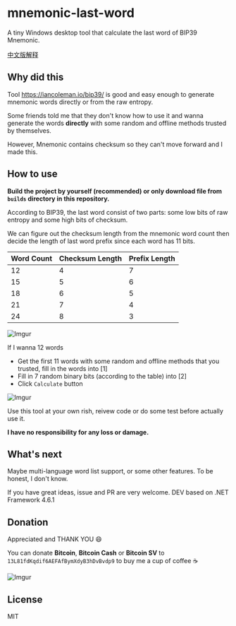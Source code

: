 # mnemonic-last-word

A tiny Windows desktop tool that calculate the last word of BIP39 Mnemonic.

[中文版解释](https://aaron67.cc/2019/02/18/bitcoin-wallet-best-practice/#%E5%AE%89%E5%85%A8%E7%9A%84%E7%94%9F%E6%88%90%E5%8A%A9%E8%AE%B0%E8%AF%8D)

## Why did this

Tool https://iancoleman.io/bip39/ is good and easy enough to generate mnemonic words directly or from the raw entropy.

Some friends told me that they don't know how to use it and wanna generate the words **directly** with some random and offline methods trusted by themselves.

However, Mnemonic contains checksum so they can't move forward and I made this.

## How to use

**Build the project by yourself (recommended) or only download file from `builds` directory in this repository.**

According to BIP39, the last word consist of two parts: some low bits of raw entropy and some high bits of checksum.

We can figure out the checksum length from the mnemonic word count then decide the length of last word prefix since each word has 11 bits.

Word Count | Checksum Length | Prefix Length
-----------| --------------- | ---------------
12     |        4        |        7
15     |        5        |        6
18     |        6        |        5
21     |        7        |        4
24     |        8        |        3

![Imgur](https://i.imgur.com/K8WvYb2l.png)

If I wanna 12 words

- Get the first 11 words with some random and offline methods that you trusted, fill in the words into [1]
- Fill in 7 random binary bits (according to the table) into [2]
- Click `Calculate` button

![Imgur](https://i.imgur.com/6R64pXcl.png)

Use this tool at your own rish, reivew code or do some test before actually use it.

**I have no responsibility for any loss or damage.**

## What's next

Maybe multi-language word list support, or some other features. To be honest, I don't know.

If you have great ideas, issue and PR are very welcome. DEV based on .NET Framework 4.6.1

## Donation

Appreciated and THANK YOU :smile:

You can donate **Bitcoin**, **Bitcoin Cash** or **Bitcoin SV** to `13L81fdKqdif6AEFAfBymXdyB3hDvBvdp9` to buy me a cup of coffee :coffee:

![Imgur](https://i.imgur.com/oowYIk6.png)

## License

MIT

